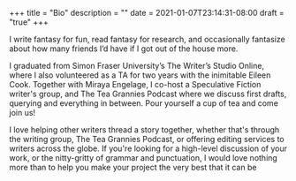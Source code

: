 +++
title = "Bio"
description = ""
date = 2021-01-07T23:14:31-08:00
draft = "true"
+++

I write fantasy for fun, read fantasy for research, and occasionally fantasize about how many friends I’d have if I got out of the house more.

I graduated from Simon Fraser University’s The Writer’s Studio Online, where I also volunteered as a TA for two years with the inimitable Eileen Cook. Together with Miraya Engelage, I co-host a Speculative Fiction writer's group, and The Tea Grannies Podcast where we discuss first drafts, querying and everything in between. Pour yourself a cup of tea and come join us!

I love helping other writers thread a story together, whether that's through the writing group, The Tea Grannies Podcast, or offering editing services to writers across the globe. If you're looking for a high-level discussion of your work, or the nitty-gritty of grammar and punctuation, I would love nothing more than to help you make your project the very best that it can be

